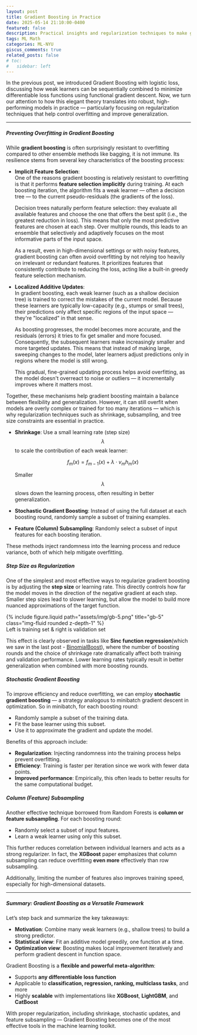 ```yaml
---
layout: post
title: Gradient Boosting in Practice
date: 2025-05-14 21:10:00-0400
featured: false
description: Practical insights and regularization techniques to make gradient boosting robust, efficient, and generalize well in real-world applications.
tags: ML Math
categories: ML-NYU
giscus_comments: true
related_posts: false
# toc:
#   sidebar: left
---
```



In the previous post, we introduced Gradient Boosting with logistic loss, discussing how weak learners can be sequentially combined to minimize differentiable loss functions using functional gradient descent. Now, we turn our attention to how this elegant theory translates into robust, high-performing models in practice — particularly focusing on regularization techniques that help control overfitting and improve generalization.

---

##### **Preventing Overfitting in Gradient Boosting**

While **gradient boosting** is often surprisingly resistant to overfitting compared to other ensemble methods like bagging, it is not immune. Its resilience stems from several key characteristics of the boosting process:

- **Implicit Feature Selection**:  
  One of the reasons gradient boosting is relatively resistant to overfitting is that it performs **feature selection implicitly** during training. At each boosting iteration, the algorithm fits a weak learner — often a decision tree — to the current pseudo-residuals (the gradients of the loss). 

  Decision trees naturally perform feature selection: they evaluate all available features and choose the one that offers the best split (i.e., the greatest reduction in loss). This means that only the most predictive features are chosen at each step. Over multiple rounds, this leads to an ensemble that selectively and adaptively focuses on the most informative parts of the input space.

  As a result, even in high-dimensional settings or with noisy features, gradient boosting can often avoid overfitting by not relying too heavily on irrelevant or redundant features. It prioritizes features that consistently contribute to reducing the loss, acting like a built-in greedy feature selection mechanism.


- **Localized Additive Updates**:  
  In gradient boosting, each weak learner (such as a shallow decision tree) is trained to correct the mistakes of the current model. Because these learners are typically low-capacity (e.g., stumps or small trees), their predictions only affect specific regions of the input space — they're "localized" in that sense.

  As boosting progresses, the model becomes more accurate, and the residuals (errors) it tries to fix get smaller and more focused. Consequently, the subsequent learners make increasingly smaller and more targeted updates. This means that instead of making large, sweeping changes to the model, later learners adjust predictions only in regions where the model is still wrong.

  This gradual, fine-grained updating process helps avoid overfitting, as the model doesn't overreact to noise or outliers — it incrementally improves where it matters most.


Together, these mechanisms help gradient boosting maintain a balance between flexibility and generalization. However, it can still overfit when models are overly complex or trained for too many iterations — which is why regularization techniques such as shrinkage, subsampling, and tree size constraints are essential in practice. 

- **Shrinkage**: Use a small learning rate (step size) $$\lambda$$ to scale the contribution of each weak learner:
  
  $$
  f_m(x) = f_{m-1}(x) + \lambda \cdot v_m h_m(x)
  $$
  
  Smaller $$\lambda$$ slows down the learning process, often resulting in better generalization.

- **Stochastic Gradient Boosting**: Instead of using the full dataset at each boosting round, randomly sample a subset of training examples.
- **Feature (Column) Subsampling**: Randomly select a subset of input features for each boosting iteration.

These methods inject randomness into the learning process and reduce variance, both of which help mitigate overfitting.

##### **Step Size as Regularization**

One of the simplest and most effective ways to regularize gradient boosting is by adjusting the **step size** or learning rate. This directly controls how far the model moves in the direction of the negative gradient at each step. Smaller step sizes lead to slower learning, but allow the model to build more nuanced approximations of the target function.

<div class="row justify-content-center">
    <div class="col-sm-9 mt-3 mt-md-0">
        {% include figure.liquid path="assets/img/gb-5.png" title="gb-5" class="img-fluid rounded z-depth-1" %}
    </div>
</div>
<div class="caption">
Left is training set & right is validation set
</div>

This effect is clearly observed in tasks like **Sinc function regression**(which we saw in the last post - [BinomialBoost](https://monishver11.github.io/blog/2025/binomial-boost/)), where the number of boosting rounds and the choice of shrinkage rate dramatically affect both training and validation performance. Lower learning rates typically result in better generalization when combined with more boosting rounds.

##### **Stochastic Gradient Boosting**

To improve efficiency and reduce overfitting, we can employ **stochastic gradient boosting** — a strategy analogous to minibatch gradient descent in optimization. So in minibatch, for each boosting round:

- Randomly sample a subset of the training data.
- Fit the base learner using this subset.
- Use it to approximate the gradient and update the model.

Benefits of this approach include:

- **Regularization**: Injecting randomness into the training process helps prevent overfitting.
- **Efficiency**: Training is faster per iteration since we work with fewer data points.
- **Improved performance**: Empirically, this often leads to better results for the same computational budget.


##### **Column (Feature) Subsampling**

Another effective technique borrowed from Random Forests is **column or feature subsampling**. For each boosting round:

- Randomly select a subset of input features.
- Learn a weak learner using only this subset.

This further reduces correlation between individual learners and acts as a strong regularizer. In fact, the **XGBoost** paper emphasizes that column subsampling can reduce overfitting **even more** effectively than row subsampling.

Additionally, limiting the number of features also improves training speed, especially for high-dimensional datasets.

---

##### **Summary: Gradient Boosting as a Versatile Framework**

Let’s step back and summarize the key takeaways:

- **Motivation**: Combine many weak learners (e.g., shallow trees) to build a strong predictor.
- **Statistical view**: Fit an additive model greedily, one function at a time.
- **Optimization view**:  Boosting makes local improvement iteratively and perform gradient descent in function space.

Gradient Boosting is a **flexible and powerful meta-algorithm**:

- Supports **any differentiable loss function**
- Applicable to **classification, regression, ranking, multiclass tasks**, and more
- Highly **scalable** with implementations like **XGBoost**, **LightGBM**, and **CatBoost**

With proper regularization, including shrinkage, stochastic updates, and feature subsampling — Gradient Boosting becomes one of the most effective tools in the machine learning toolkit.
